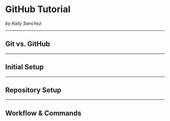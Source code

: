# GitHub Tutorial

_by Kaily Sanchez_

---
## Git vs. GitHub



---
## Initial Setup



---
## Repository Setup



---
## Workflow & Commands